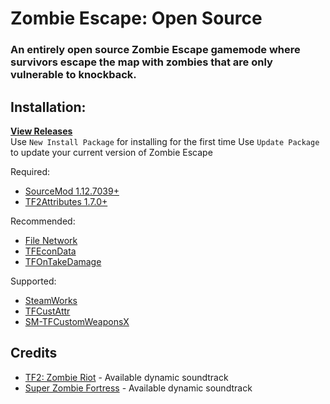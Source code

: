 # Zombie Escape: Open Source

### An entirely open source Zombie Escape gamemode where survivors escape the map with zombies that are only vulnerable to knockback.

## Installation:
**[View Releases](https://github.com/Batfoxkid/TF2-Zombie-Escape/releases)**  
Use `New Install Package` for installing for the first time
Use `Update Package` to update your current version of Zombie Escape

Required:

- [SourceMod 1.12.7039+](https://www.sourcemod.net/downloads.php)
- [TF2Attributes 1.7.0+](https://github.com/FlaminSarge/tf2attributes)

Recommended:

- [File Network](https://forums.alliedmods.net/showthread.php?t=341953)
- [TFEconData](https://github.com/nosoop/SM-TFEconData)
- [TFOnTakeDamage](https://github.com/nosoop/SM-TFOnTakeDamage)

Supported:

- [SteamWorks](https://github.com/ExperimentFailed/SteamWorks)
- [TFCustAttr](https://github.com/nosoop/SM-TFCustAttr)
- [SM-TFCustomWeaponsX](https://github.com/nosoop/SM-TFCustomWeaponsX)

## Credits

- [TF2: Zombie Riot](https://github.com/artvin01/TF2-Zombie-Riot) - Available dynamic soundtrack
- [Super Zombie Fortress](https://github.com/redsunservers/SuperZombieFortress) - Available dynamic soundtrack
